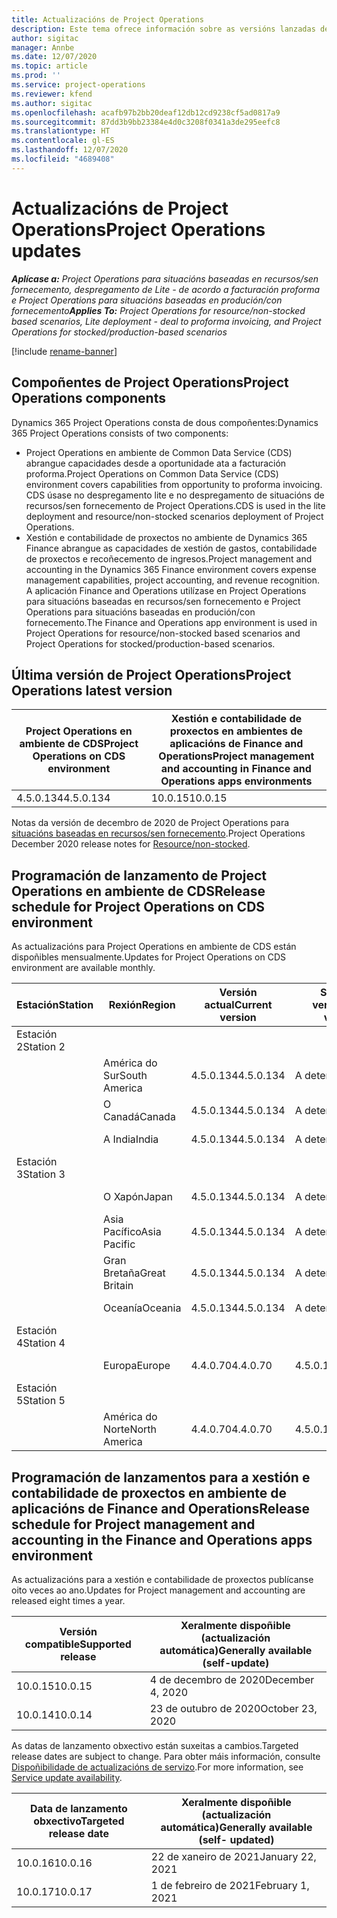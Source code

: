 ```yaml
---
title: Actualizacións de Project Operations
description: Este tema ofrece información sobre as versións lanzadas de Dynamics 365 Project Operations.
author: sigitac
manager: Annbe
ms.date: 12/07/2020
ms.topic: article
ms.prod: ''
ms.service: project-operations
ms.reviewer: kfend
ms.author: sigitac
ms.openlocfilehash: acafb97b2bb20deaf12db12cd9238cf5ad0817a9
ms.sourcegitcommit: 87dd3b9bb23384e4d0c3208f0341a3de295eefc8
ms.translationtype: HT
ms.contentlocale: gl-ES
ms.lasthandoff: 12/07/2020
ms.locfileid: "4689408"
---
```

# <a name="project-operations-updates"></a><span data-ttu-id="0c093-103">Actualizacións de Project Operations</span><span class="sxs-lookup"><span data-stu-id="0c093-103">Project Operations updates</span></span>

<span data-ttu-id="0c093-104">_**Aplícase a:** Project Operations para situacións baseadas en recursos/sen fornecemento, despregamento de Lite - de acordo a facturación proforma e Project Operations para situacións baseadas en produción/con fornecemento_</span><span class="sxs-lookup"><span data-stu-id="0c093-104">_**Applies To:** Project Operations for resource/non-stocked based scenarios, Lite deployment - deal to proforma invoicing, and Project Operations for stocked/production-based scenarios_</span></span>

[!include [rename-banner](~/includes/cc-data-platform-banner.md)]

## <a name="project-operations-components"></a><span data-ttu-id="0c093-105">Compoñentes de Project Operations</span><span class="sxs-lookup"><span data-stu-id="0c093-105">Project Operations components</span></span>

<span data-ttu-id="0c093-106">Dynamics 365 Project Operations consta de dous compoñentes:</span><span class="sxs-lookup"><span data-stu-id="0c093-106">Dynamics 365 Project Operations consists of two components:</span></span>

- <span data-ttu-id="0c093-107">Project Operations en ambiente de Common Data Service (CDS) abrangue capacidades desde a oportunidade ata a facturación proforma.</span><span class="sxs-lookup"><span data-stu-id="0c093-107">Project Operations on Common Data Service (CDS) environment covers capabilities from opportunity to proforma invoicing.</span></span> <span data-ttu-id="0c093-108">CDS úsase no despregamento lite e no despregamento de situacións de recursos/sen fornecemento de Project Operations.</span><span class="sxs-lookup"><span data-stu-id="0c093-108">CDS is used in the lite deployment and resource/non-stocked scenarios deployment of Project Operations.</span></span>
- <span data-ttu-id="0c093-109">Xestión e contabilidade de proxectos no ambiente de Dynamics 365 Finance abrangue as capacidades de xestión de gastos, contabilidade de proxectos e recoñecemento de ingresos.</span><span class="sxs-lookup"><span data-stu-id="0c093-109">Project management and accounting in the Dynamics 365 Finance environment covers expense management capabilities, project accounting, and revenue recognition.</span></span> <span data-ttu-id="0c093-110">A aplicación Finance and Operations utilízase en Project Operations para situacións baseadas en recursos/sen fornecemento e Project Operations para situacións baseadas en produción/con fornecemento.</span><span class="sxs-lookup"><span data-stu-id="0c093-110">The Finance and Operations app environment is used in Project Operations for resource/non-stocked based scenarios and Project Operations for stocked/production-based scenarios.</span></span>

## <a name="project-operations-latest-version"></a><span data-ttu-id="0c093-111">Última versión de Project Operations</span><span class="sxs-lookup"><span data-stu-id="0c093-111">Project Operations latest version</span></span>

| <span data-ttu-id="0c093-112">Project Operations en ambiente de CDS</span><span class="sxs-lookup"><span data-stu-id="0c093-112">Project Operations on CDS environment</span></span> | <span data-ttu-id="0c093-113">Xestión e contabilidade de proxectos en ambientes de aplicacións de Finance and Operations</span><span class="sxs-lookup"><span data-stu-id="0c093-113">Project management and accounting in Finance and Operations apps environments</span></span> |
| --- | --- |
| <span data-ttu-id="0c093-114">4.5.0.134</span><span class="sxs-lookup"><span data-stu-id="0c093-114">4.5.0.134</span></span> | <span data-ttu-id="0c093-115">10.0.15</span><span class="sxs-lookup"><span data-stu-id="0c093-115">10.0.15</span></span> |

<span data-ttu-id="0c093-116">Notas da versión de decembro de 2020 de Project Operations para [situacións baseadas en recursos/sen fornecemento](whats-new-dec-2020-resource-based.md).</span><span class="sxs-lookup"><span data-stu-id="0c093-116">Project Operations December 2020 release notes for [Resource/non-stocked](whats-new-dec-2020-resource-based.md).</span></span>

## <a name="release-schedule-for-project-operations-on-cds-environment"></a><span data-ttu-id="0c093-117">Programación de lanzamento de Project Operations en ambiente de CDS</span><span class="sxs-lookup"><span data-stu-id="0c093-117">Release schedule for Project Operations on CDS environment</span></span>

<span data-ttu-id="0c093-118">As actualizacións para Project Operations en ambiente de CDS están dispoñibles mensualmente.</span><span class="sxs-lookup"><span data-stu-id="0c093-118">Updates for Project Operations on CDS environment are available monthly.</span></span> 

| <span data-ttu-id="0c093-119">Estación</span><span class="sxs-lookup"><span data-stu-id="0c093-119">Station</span></span>   | <span data-ttu-id="0c093-120">Rexión</span><span class="sxs-lookup"><span data-stu-id="0c093-120">Region</span></span>        | <span data-ttu-id="0c093-121">Versión actual</span><span class="sxs-lookup"><span data-stu-id="0c093-121">Current version</span></span> | <span data-ttu-id="0c093-122">Seguinte versión</span><span class="sxs-lookup"><span data-stu-id="0c093-122">Next version</span></span> | <span data-ttu-id="0c093-123">Xeralmente dispoñible</span><span class="sxs-lookup"><span data-stu-id="0c093-123">Generally available</span></span> |
|-----------|---------------|-----------------|--------------|---------------------|
| <span data-ttu-id="0c093-124">Estación 2</span><span class="sxs-lookup"><span data-stu-id="0c093-124">Station 2</span></span> |   &nbsp;      |    &nbsp;       | &nbsp;       |      &nbsp;         |
|   &nbsp;  | <span data-ttu-id="0c093-125">América do Sur</span><span class="sxs-lookup"><span data-stu-id="0c093-125">South America</span></span> |  <span data-ttu-id="0c093-126">4.5.0.134</span><span class="sxs-lookup"><span data-stu-id="0c093-126">4.5.0.134</span></span>       | <span data-ttu-id="0c093-127">A determinar</span><span class="sxs-lookup"><span data-stu-id="0c093-127">TBD</span></span>     | <span data-ttu-id="0c093-128">08-xan-21</span><span class="sxs-lookup"><span data-stu-id="0c093-128">08-Jan-21</span></span>           |
|    &nbsp; | <span data-ttu-id="0c093-129">O Canadá</span><span class="sxs-lookup"><span data-stu-id="0c093-129">Canada</span></span>        |  <span data-ttu-id="0c093-130">4.5.0.134</span><span class="sxs-lookup"><span data-stu-id="0c093-130">4.5.0.134</span></span>       | <span data-ttu-id="0c093-131">A determinar</span><span class="sxs-lookup"><span data-stu-id="0c093-131">TBD</span></span>     | <span data-ttu-id="0c093-132">08-xan-21</span><span class="sxs-lookup"><span data-stu-id="0c093-132">08-Jan-21</span></span>          |
|   &nbsp;  | <span data-ttu-id="0c093-133">A India</span><span class="sxs-lookup"><span data-stu-id="0c093-133">India</span></span>         |  <span data-ttu-id="0c093-134">4.5.0.134</span><span class="sxs-lookup"><span data-stu-id="0c093-134">4.5.0.134</span></span>       | <span data-ttu-id="0c093-135">A determinar</span><span class="sxs-lookup"><span data-stu-id="0c093-135">TBD</span></span>     | <span data-ttu-id="0c093-136">08-xan-21</span><span class="sxs-lookup"><span data-stu-id="0c093-136">08-Jan-21</span></span>           |
| <span data-ttu-id="0c093-137">Estación 3</span><span class="sxs-lookup"><span data-stu-id="0c093-137">Station 3</span></span>  |      &nbsp;   |     &nbsp;      |     &nbsp;   |      &nbsp;         |
|   &nbsp;  | <span data-ttu-id="0c093-138">O Xapón</span><span class="sxs-lookup"><span data-stu-id="0c093-138">Japan</span></span>         |  <span data-ttu-id="0c093-139">4.5.0.134</span><span class="sxs-lookup"><span data-stu-id="0c093-139">4.5.0.134</span></span>       | <span data-ttu-id="0c093-140">A determinar</span><span class="sxs-lookup"><span data-stu-id="0c093-140">TBD</span></span>     | <span data-ttu-id="0c093-141">15-xan-21</span><span class="sxs-lookup"><span data-stu-id="0c093-141">15-Jan-21</span></span>           |
|   &nbsp;  | <span data-ttu-id="0c093-142">Asia Pacífico</span><span class="sxs-lookup"><span data-stu-id="0c093-142">Asia Pacific</span></span>  |  <span data-ttu-id="0c093-143">4.5.0.134</span><span class="sxs-lookup"><span data-stu-id="0c093-143">4.5.0.134</span></span>       | <span data-ttu-id="0c093-144">A determinar</span><span class="sxs-lookup"><span data-stu-id="0c093-144">TBD</span></span>     | <span data-ttu-id="0c093-145">15-xan-21</span><span class="sxs-lookup"><span data-stu-id="0c093-145">15-Jan-21</span></span>           |
|   &nbsp;  | <span data-ttu-id="0c093-146">Gran Bretaña</span><span class="sxs-lookup"><span data-stu-id="0c093-146">Great Britain</span></span> |  <span data-ttu-id="0c093-147">4.5.0.134</span><span class="sxs-lookup"><span data-stu-id="0c093-147">4.5.0.134</span></span>       | <span data-ttu-id="0c093-148">A determinar</span><span class="sxs-lookup"><span data-stu-id="0c093-148">TBD</span></span>     | <span data-ttu-id="0c093-149">15-xan-21</span><span class="sxs-lookup"><span data-stu-id="0c093-149">15-Jan-21</span></span>           |
|   &nbsp;  | <span data-ttu-id="0c093-150">Oceanía</span><span class="sxs-lookup"><span data-stu-id="0c093-150">Oceania</span></span>       |  <span data-ttu-id="0c093-151">4.5.0.134</span><span class="sxs-lookup"><span data-stu-id="0c093-151">4.5.0.134</span></span>       | <span data-ttu-id="0c093-152">A determinar</span><span class="sxs-lookup"><span data-stu-id="0c093-152">TBD</span></span>     | <span data-ttu-id="0c093-153">15-xan-21</span><span class="sxs-lookup"><span data-stu-id="0c093-153">15-Jan-21</span></span>           |
| <span data-ttu-id="0c093-154">Estación 4</span><span class="sxs-lookup"><span data-stu-id="0c093-154">Station 4</span></span> |     &nbsp;    |     &nbsp;      |     &nbsp;   |      &nbsp;         |
|   &nbsp;  | <span data-ttu-id="0c093-155">Europa</span><span class="sxs-lookup"><span data-stu-id="0c093-155">Europe</span></span>        |  <span data-ttu-id="0c093-156">4.4.0.70</span><span class="sxs-lookup"><span data-stu-id="0c093-156">4.4.0.70</span></span>       | <span data-ttu-id="0c093-157">4.5.0.134</span><span class="sxs-lookup"><span data-stu-id="0c093-157">4.5.0.134</span></span>     | <span data-ttu-id="0c093-158">11-Dic-20</span><span class="sxs-lookup"><span data-stu-id="0c093-158">11-Dec-20</span></span>           |
| <span data-ttu-id="0c093-159">Estación 5</span><span class="sxs-lookup"><span data-stu-id="0c093-159">Station 5</span></span> |     &nbsp;    |     &nbsp;      |     &nbsp;   |      &nbsp;         |
|   &nbsp;  | <span data-ttu-id="0c093-160">América do Norte</span><span class="sxs-lookup"><span data-stu-id="0c093-160">North America</span></span> |  <span data-ttu-id="0c093-161">4.4.0.70</span><span class="sxs-lookup"><span data-stu-id="0c093-161">4.4.0.70</span></span>       | <span data-ttu-id="0c093-162">4.5.0.134</span><span class="sxs-lookup"><span data-stu-id="0c093-162">4.5.0.134</span></span>     | <span data-ttu-id="0c093-163">18-Dic-20</span><span class="sxs-lookup"><span data-stu-id="0c093-163">18-Dec-20</span></span>           |

## <a name="release-schedule-for-project-management-and-accounting-in-the-finance-and-operations-apps-environment"></a><span data-ttu-id="0c093-164">Programación de lanzamentos para a xestión e contabilidade de proxectos en ambiente de aplicacións de Finance and Operations</span><span class="sxs-lookup"><span data-stu-id="0c093-164">Release schedule for Project management and accounting in the Finance and Operations apps environment</span></span>

<span data-ttu-id="0c093-165">As actualizacións para a xestión e contabilidade de proxectos publícanse oito veces ao ano.</span><span class="sxs-lookup"><span data-stu-id="0c093-165">Updates for Project management and accounting are released eight times a year.</span></span>

| <span data-ttu-id="0c093-166">Versión compatible</span><span class="sxs-lookup"><span data-stu-id="0c093-166">Supported release</span></span> | <span data-ttu-id="0c093-167">Xeralmente dispoñible (actualización automática)</span><span class="sxs-lookup"><span data-stu-id="0c093-167">Generally available (self-update)</span></span> |
| --- | --- |
| <span data-ttu-id="0c093-168">10.0.15</span><span class="sxs-lookup"><span data-stu-id="0c093-168">10.0.15</span></span> | <span data-ttu-id="0c093-169">4 de decembro de 2020</span><span class="sxs-lookup"><span data-stu-id="0c093-169">December 4, 2020</span></span> |
| <span data-ttu-id="0c093-170">10.0.14</span><span class="sxs-lookup"><span data-stu-id="0c093-170">10.0.14</span></span> | <span data-ttu-id="0c093-171">23 de outubro de 2020</span><span class="sxs-lookup"><span data-stu-id="0c093-171">October 23, 2020</span></span> |

<span data-ttu-id="0c093-172">As datas de lanzamento obxectivo están suxeitas a cambios.</span><span class="sxs-lookup"><span data-stu-id="0c093-172">Targeted release dates are subject to change.</span></span> <span data-ttu-id="0c093-173">Para obter máis información, consulte [Dispoñibilidade de actualizacións de servizo](https://docs.microsoft.com/dynamics365/fin-ops-core/fin-ops/get-started/public-preview-releases?toc=/dynamics365/finance/toc.json).</span><span class="sxs-lookup"><span data-stu-id="0c093-173">For more information, see [Service update availability](https://docs.microsoft.com/dynamics365/fin-ops-core/fin-ops/get-started/public-preview-releases?toc=/dynamics365/finance/toc.json).</span></span>

| <span data-ttu-id="0c093-174">Data de lanzamento obxectivo</span><span class="sxs-lookup"><span data-stu-id="0c093-174">Targeted release date</span></span> | <span data-ttu-id="0c093-175">Xeralmente dispoñible (actualización automática)</span><span class="sxs-lookup"><span data-stu-id="0c093-175">Generally available (self- updated)</span></span> |
| --- | --- |
| <span data-ttu-id="0c093-176">10.0.16</span><span class="sxs-lookup"><span data-stu-id="0c093-176">10.0.16</span></span> | <span data-ttu-id="0c093-177">22 de xaneiro de 2021</span><span class="sxs-lookup"><span data-stu-id="0c093-177">January 22, 2021</span></span> |
| <span data-ttu-id="0c093-178">10.0.17</span><span class="sxs-lookup"><span data-stu-id="0c093-178">10.0.17</span></span> | <span data-ttu-id="0c093-179">1 de febreiro de 2021</span><span class="sxs-lookup"><span data-stu-id="0c093-179">February 1, 2021</span></span> |

